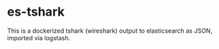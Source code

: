 # es-tshark

This is a dockerized tshark (wireshark) output to elasticsearch as JSON, imported via logstash.
